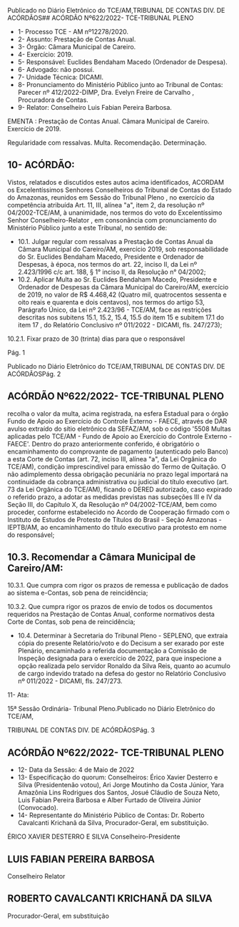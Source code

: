 Publicado  no  Diário  Eletrônico do TCE/AM,TRIBUNAL DE CONTAS DIV. DE ACÓRDÃOS## ACÓRDÃO Nº622/2022- TCE-TRIBUNAL PLENO

- 1- Processo TCE - AM nº12278/2020.
- 2- Assunto: Prestação de Contas Anual.
- 3- Órgão: Câmara Municipal de Careiro.
- 4- Exercício: 2019.
- 5- Responsável: Euclides Bendaham Macedo (Ordenador de Despesa).
- 6- Advogado: não possui.
- 7- Unidade Técnica: DICAMI.
- 8- Pronunciamento  do  Ministério  Público  junto  ao  Tribunal  de  Contas: Parecer  nº 412/2022-DIMP, Dra. Evelyn Freire de Carvalho , Procuradora de Contas.
- 9- Relator: Conselheiro Luis Fabian Pereira Barbosa.

EMENTA : Prestação  de  Contas  Anual. Câmara Municipal de Careiro. Exercício de 2019.

Regularidade com ressalvas. Multa. Recomendação. Determinação.

## 10-  ACÓRDÃO:

Vistos, relatados e discutidos estes autos acima identificados, ACORDAM os Excelentíssimos Senhores Conselheiros do Tribunal de Contas do Estado do Amazonas, reunidos em Sessão do Tribunal Pleno , no exercício da competência atribuída Art. 11, III, alínea "a", item 2, da resolução nº 04/2002-TCE/AM, à unanimidade, nos termos do voto do  Excelentíssimo  Senhor  Conselheiro-Relator ,  em  consonância com  pronunciamento do Ministério Público junto a este Tribunal, no sentido de:

- 10.1. Julgar regular com ressalvas a Prestação de Contas Anual da Câmara Municipal  do  Careiro/AM,  exercício  2019,  sob  responsabilidade  do  Sr. Euclides  Bendaham  Macedo,  Presidente  e  Ordenador  de  Despesas,  à época, nos termos do art. 22, inciso II, da Lei nº 2.423/1996 c/c art. 188, § 1° inciso II, da Resolução n° 04/2002;
- 10.2. Aplicar Multa ao Sr. Euclides Bendaham Macedo, Presidente e Ordenador de Despesas da Câmara Municipal do Careiro/AM, exercício de  2019,  no  valor  de R$ 4.468,42 (Quatro mil,  quatrocentos  sessenta  e oito reais e quarenta e dois centavos), nos termos do artigo 53, Parágrafo Único,  da  Lei  nº  2.423/96  -  TCE/AM,  face  as  restrições  descritas  nos subitens 15.1, 15.2, 15.4, 15.5 do item 15 e subitem 17.1 do item 17 , do Relatório Conclusivo nº 011/2022 - DICAMI, fls. 247/273);

10.2.1. Fixar prazo  de  30  (trinta)  dias para  que  o  responsável

Pág. 1

Publicado  no  Diário  Eletrônico do TCE/AM,TRIBUNAL DE CONTAS DIV. DE ACÓRDÃOSPág. 2

## ACÓRDÃO Nº622/2022- TCE-TRIBUNAL PLENO

recolha o valor da  multa, acima  registrada, na  esfera Estadual  para  o  órgão  Fundo  de  Apoio  ao  Exercício  do Controle Externo - FAECE, através de DAR avulso extraído do  sítio  eletrônico  da  SEFAZ/AM,  sob  o  código  '5508  Multas aplicadas pelo TCE/AM  -  Fundo  de  Apoio  ao Exercício  do  Controle  Externo  -  FAECE'.  Dentro  do  prazo anteriormente conferido, é obrigatório o encaminhamento do comprovante de pagamento (autenticado pelo Banco) a esta Corte  de  Contas  (art.  72,  inciso  III,  alínea  "a",  da  Lei Orgânica do TCE/AM), condição imprescindível para emissão do Termo de Quitação. O não adimplemento dessa obrigação pecuniária no prazo legal importará na continuidade da cobrança administrativa ou judicial do título executivo  (art.  73  da  Lei  Orgânica  do  TCE/AM),  ficando  o DERED autorizado, caso expirado o referido prazo, a adotar as medidas previstas nas subseções III e IV da Seção III, do Capítulo  X,  da  Resolução  nº  04/2002-TCE/AM,  bem  como proceder, conforme estabelecido no Acordo de Cooperação firmado com o Instituto de Estudos de Protesto de Títulos do Brasil - Seção Amazonas - IEPTB/AM, ao encaminhamento do título executivo para protesto em nome do responsável;

## 10.3. Recomendar a Câmara Municipal de Careiro/AM:

10.3.1. Que cumpra com rigor os prazos de remessa e publicação de dados ao sistema e-Contas, sob pena de reincidência;

10.3.2. Que  cumpra  rigor  os prazos de envio de todos os documentos  requeridos  na  Prestação  de  Contas  Anual, conforme  normativos  desta  Corte  de  Contas,  sob  pena  de reincidência;

- 10.4. Determinar à  Secretaria  do  Tribunal  Pleno  -  SEPLENO,  que  extraia cópia  do  presente  Relatório/voto  e  do Decisum a  ser  exarado  por  este Plenário, encaminhado a referida documentação a Comissão de Inspeção designada  para  o  exercício  de  2022,  para  que  inspecione  a  opção realizada  pelo  servidor  Ronaldo  da  Silva  Reis,  quanto  ao  acumulo  de cargo  indevido  tratado  na  defesa  do  gestor  no  Relatório  Conclusivo  nº 011/2022 - DICAMI, fls. 247/273.

11-  Ata:

15ª Sessão Ordinária- Tribunal Pleno.Publicado  no  Diário  Eletrônico do TCE/AM,

TRIBUNAL DE CONTAS DIV. DE ACÓRDÃOSPág. 3

## ACÓRDÃO Nº622/2022- TCE-TRIBUNAL PLENO

- 12-  Data da Sessão: 4 de Maio de 2022
- 13-  Especificação do quorum: Conselheiros: Érico Xavier Desterro e Silva (Presidentenão votou), Ari Jorge Moutinho da Costa Júnior, Yara Amazônia Lins Rodrigues dos Santos, Josué Cláudio de Souza Neto, Luis Fabian Pereira Barbosa e Alber Furtado de Oliveira Júnior (Convocado).
- 14-  Representante do Ministério Público de Contas: Dr. Roberto Cavalcanti Krichanã da Silva, Procurador-Geral, em substituição.

ÉRICO XAVIER DESTERRO E SILVA Conselheiro-Presidente

## LUIS FABIAN PEREIRA BARBOSA

Conselheiro Relator

## ROBERTO CAVALCANTI KRICHANÃ DA SILVA

Procurador-Geral, em substituição